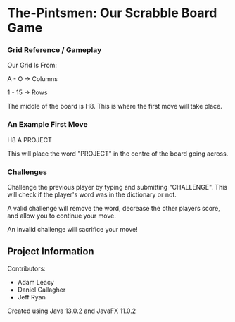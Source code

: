 # The-Pintsmen: Our Scrabble Board Game

### Grid Reference / Gameplay

Our Grid Is From:

A - O -> Columns

1 - 15 -> Rows

The middle of the board is H8. This is where the 
first move will take place.

### An Example First Move
H8 A PROJECT

This will place the word "PROJECT" in the centre of 
the board going across.

### Challenges

Challenge the previous player by typing and submitting "CHALLENGE".
This will check if the player's word was in the dictionary or
not.

A valid challenge will remove the word, decrease the 
other players score, and allow you to continue your move.

An invalid challenge will sacrifice your move!

## Project Information

Contributors:
 - Adam Leacy
 - Daniel Gallagher
 - Jeff Ryan
 
Created using Java 13.0.2 and JavaFX 11.0.2
 
